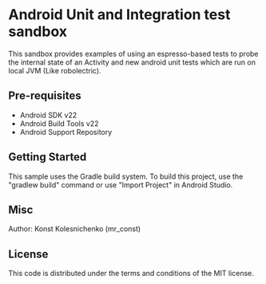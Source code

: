 Android Unit and Integration test sandbox
===================================

This sandbox provides examples of using an espresso-based tests to probe the
internal state of an Activity and new android unit tests which are run on local JVM (Like robolectric).

Pre-requisites
--------------

- Android SDK v22
- Android Build Tools v22
- Android Support Repository

Getting Started
---------------

This sample uses the Gradle build system. To build this project, use the
"gradlew build" command or use "Import Project" in Android Studio.

Misc
-------

Author: Konst Kolesnichenko (mr_const)

License
-------

This code is distributed under the terms and conditions of the MIT license.
